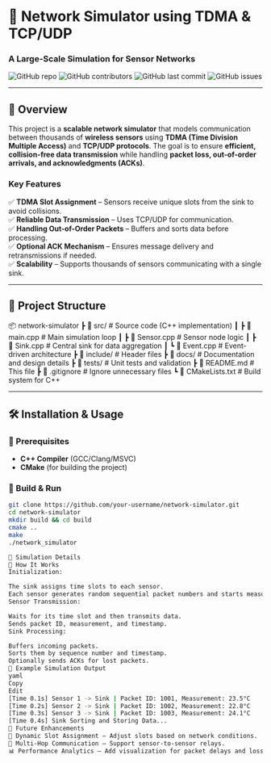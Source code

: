 # 🚀 Network Simulator using TDMA & TCP/UDP  
### A Large-Scale Simulation for Sensor Networks  

![GitHub repo](https://img.shields.io/github/stars/your-username/network-simulator?style=social)
![GitHub contributors](https://img.shields.io/github/contributors/your-username/network-simulator)
![GitHub last commit](https://img.shields.io/github/last-commit/your-username/network-simulator)
![GitHub issues](https://img.shields.io/github/issues/your-username/network-simulator)

---

## 📖 Overview  
This project is a **scalable network simulator** that models communication between thousands of **wireless sensors** using **TDMA (Time Division Multiple Access)** and **TCP/UDP protocols**. The goal is to ensure **efficient, collision-free data transmission** while handling **packet loss, out-of-order arrivals, and acknowledgments (ACKs)**.

### **Key Features**
✅ **TDMA Slot Assignment** – Sensors receive unique slots from the sink to avoid collisions.  
✅ **Reliable Data Transmission** – Uses TCP/UDP for communication.  
✅ **Handling Out-of-Order Packets** – Buffers and sorts data before processing.  
✅ **Optional ACK Mechanism** – Ensures message delivery and retransmissions if needed.  
✅ **Scalability** – Supports thousands of sensors communicating with a single sink.  

---

## 📂 Project Structure
📦 network-simulator
┣ 📂 src/ # Source code (C++ implementation)
┃ ┣ 📜 main.cpp # Main simulation loop
┃ ┣ 📜 Sensor.cpp # Sensor node logic
┃ ┣ 📜 Sink.cpp # Central sink for data aggregation
┃ ┗ 📜 Event.cpp # Event-driven architecture
┣ 📂 include/ # Header files
┣ 📂 docs/ # Documentation and design details
┣ 📂 tests/ # Unit tests and validation
┣ 📜 README.md # This file
┣ 📜 .gitignore # Ignore unnecessary files
┗ 📜 CMakeLists.txt # Build system for C++

---

## 🛠️ Installation & Usage  

### **🔹 Prerequisites**
- **C++ Compiler** (GCC/Clang/MSVC)  
- **CMake** (for building the project)  

### **🔹 Build & Run**  
```bash
git clone https://github.com/your-username/network-simulator.git
cd network-simulator
mkdir build && cd build
cmake ..
make
./network_simulator

🔬 Simulation Details
🔹 How It Works
Initialization:

The sink assigns time slots to each sensor.
Each sensor generates random sequential packet numbers and starts measurements.
Sensor Transmission:

Waits for its time slot and then transmits data.
Sends packet ID, measurement, and timestamp.
Sink Processing:

Buffers incoming packets.
Sorts them by sequence number and timestamp.
Optionally sends ACKs for lost packets.
🔹 Example Simulation Output
yaml
Copy
Edit
[Time 0.1s] Sensor 1 -> Sink | Packet ID: 1001, Measurement: 23.5°C  
[Time 0.2s] Sensor 2 -> Sink | Packet ID: 1002, Measurement: 22.8°C  
[Time 0.3s] Sensor 3 -> Sink | Packet ID: 1003, Measurement: 24.1°C  
[Time 0.4s] Sink Sorting and Storing Data...  
🎯 Future Enhancements
🚀 Dynamic Slot Assignment – Adjust slots based on network conditions.
📡 Multi-Hop Communication – Support sensor-to-sensor relays.
📊 Performance Analytics – Add visualization for packet delays and loss.


